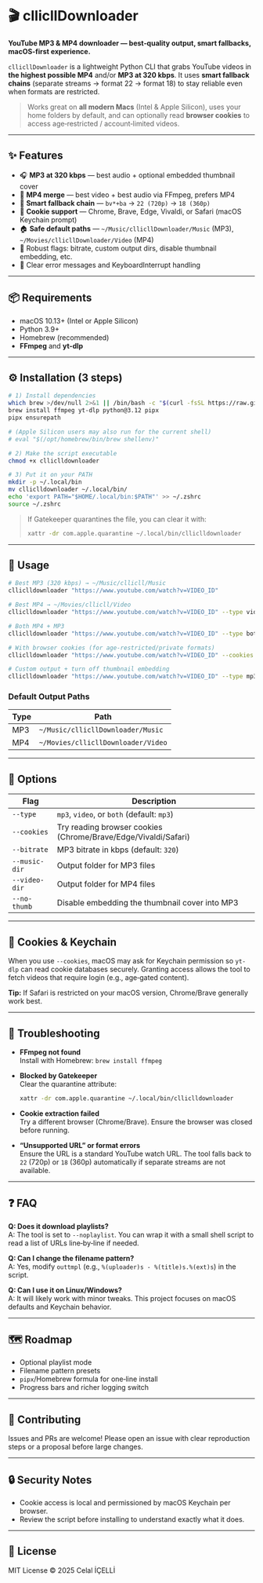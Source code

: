 # 🎬 cllicllDownloader

**YouTube MP3 & MP4 downloader — best‑quality output, smart fallbacks, macOS‑first experience.**

`cllicllDownloader` is a lightweight Python CLI that grabs YouTube videos in **the highest possible MP4** and/or **MP3 at 320 kbps**.
It uses **smart fallback chains** (separate streams → format 22 → format 18) to stay reliable even when formats are restricted.

> Works great on **all modern Macs** (Intel & Apple Silicon), uses your home folders by default, and can optionally read **browser cookies** to access age‑restricted / account‑limited videos.

---

## ✨ Features

- 🎧 **MP3 at 320 kbps** — best audio + optional embedded thumbnail cover
- 🎥 **MP4 merge** — best video + best audio via FFmpeg, prefers MP4
- 🔄 **Smart fallback chain** — `bv*+ba` → `22 (720p)` → `18 (360p)`
- 🍪 **Cookie support** — Chrome, Brave, Edge, Vivaldi, or Safari (macOS Keychain prompt)
- 🏠 **Safe default paths** — `~/Music/cllicllDownloader/Music` (MP3), `~/Movies/cllicllDownloader/Video` (MP4)
- 🧰 Robust flags: bitrate, custom output dirs, disable thumbnail embedding, etc.
- 🧱 Clear error messages and KeyboardInterrupt handling

---

## 📦 Requirements

- macOS 10.13+ (Intel or Apple Silicon)
- Python 3.9+
- Homebrew (recommended)
- **FFmpeg** and **yt-dlp**

---

## ⚙️ Installation (3 steps)

```bash
# 1) Install dependencies
which brew >/dev/null 2>&1 || /bin/bash -c "$(curl -fsSL https://raw.githubusercontent.com/Homebrew/install/HEAD/install.sh)"
brew install ffmpeg yt-dlp python@3.12 pipx
pipx ensurepath

# (Apple Silicon users may also run for the current shell)
# eval "$(/opt/homebrew/bin/brew shellenv)"

# 2) Make the script executable
chmod +x clliclldownloader

# 3) Put it on your PATH
mkdir -p ~/.local/bin
mv clliclldownloader ~/.local/bin/
echo 'export PATH="$HOME/.local/bin:$PATH"' >> ~/.zshrc
source ~/.zshrc
```

> If Gatekeeper quarantines the file, you can clear it with:
>
> ```bash
> xattr -dr com.apple.quarantine ~/.local/bin/clliclldownloader
> ```

---

## 🚀 Usage

```bash
# Best MP3 (320 kbps) → ~/Music/cllicll/Music
clliclldownloader "https://www.youtube.com/watch?v=VIDEO_ID"

# Best MP4 → ~/Movies/cllicll/Video
clliclldownloader "https://www.youtube.com/watch?v=VIDEO_ID" --type video

# Both MP4 + MP3
clliclldownloader "https://www.youtube.com/watch?v=VIDEO_ID" --type both

# With browser cookies (for age‑restricted/private formats)
clliclldownloader "https://www.youtube.com/watch?v=VIDEO_ID" --cookies

# Custom output + turn off thumbnail embedding
clliclldownloader "https://www.youtube.com/watch?v=VIDEO_ID" --type mp3 \  --music-dir ~/Desktop/Music --no-thumb
```

### Default Output Paths

| Type | Path                     |
| ---- | ------------------------ |
| MP3  | `~/Music/cllicllDownloader/Music`  |
| MP4  | `~/Movies/cllicllDownloader/Video` |

---

## 🔧 Options

| Flag          | Description                                                    |
| ------------- | -------------------------------------------------------------- |
| `--type`      | `mp3`, `video`, or `both` (default: `mp3`)                     |
| `--cookies`   | Try reading browser cookies (Chrome/Brave/Edge/Vivaldi/Safari) |
| `--bitrate`   | MP3 bitrate in kbps (default: `320`)                           |
| `--music-dir` | Output folder for MP3 files                                    |
| `--video-dir` | Output folder for MP4 files                                    |
| `--no-thumb`  | Disable embedding the thumbnail cover into MP3                 |

---

## 🔐 Cookies & Keychain

When you use `--cookies`, macOS may ask for Keychain permission so `yt-dlp` can read cookie databases securely.
Granting access allows the tool to fetch videos that require login (e.g., age‑gated content).

**Tip:** If Safari is restricted on your macOS version, Chrome/Brave generally work best.

---

## 🧰 Troubleshooting

- **FFmpeg not found**  
  Install with Homebrew: `brew install ffmpeg`

- **Blocked by Gatekeeper**  
  Clear the quarantine attribute:

  ```bash
  xattr -dr com.apple.quarantine ~/.local/bin/clliclldownloader
  ```

- **Cookie extraction failed**  
  Try a different browser (Chrome/Brave). Ensure the browser was closed before running.

- **“Unsupported URL” or format errors**  
  Ensure the URL is a standard YouTube watch URL. The tool falls back to `22` (720p) or `18` (360p) automatically if separate streams are not available.

---

## ❓ FAQ

**Q: Does it download playlists?**  
A: The tool is set to `--noplaylist`. You can wrap it with a small shell script to read a list of URLs line‑by‑line if needed.

**Q: Can I change the filename pattern?**  
A: Yes, modify `outtmpl` (e.g., `%(uploader)s - %(title)s.%(ext)s`) in the script.

**Q: Can I use it on Linux/Windows?**  
A: It will likely work with minor tweaks. This project focuses on macOS defaults and Keychain behavior.

---

## 🗺️ Roadmap

- Optional playlist mode
- Filename pattern presets
- `pipx`/Homebrew formula for one‑line install
- Progress bars and richer logging switch

---

## 🤝 Contributing

Issues and PRs are welcome! Please open an issue with clear reproduction steps or a proposal before large changes.

---

## 🔒 Security Notes

- Cookie access is local and permissioned by macOS Keychain per browser.
- Review the script before installing to understand exactly what it does.

---

## 🪪 License

MIT License © 2025 Celal İÇELLİ
